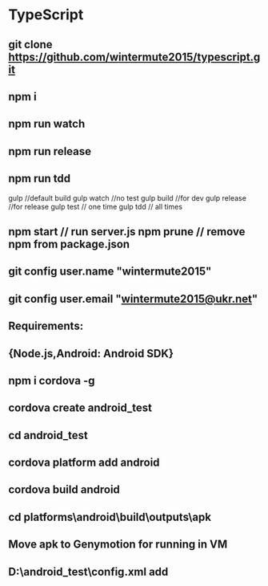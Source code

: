 # TypeScript
git clone https://github.com/wintermute2015/typescript.git
-------------------------------------------------------------------------------------------------
npm i
-------------------------------------------------------------------------------------------------
npm run watch
-------------------------------------------------------------------------------------------------
npm run release
-------------------------------------------------------------------------------------------------
npm run tdd
-------------------------------------------------------------------------------------------------
gulp //default build
gulp watch //no test
gulp build //for dev
gulp release //for release
gulp test // one time
gulp tdd  // all times

npm start // run server.js
npm prune // remove npm from package.json
-------------------------------------------------------------------------------------------------
git config user.name "wintermute2015"
-------------------------------------------------------------------------------------------------
git config user.email "wintermute2015@ukr.net"
-------------------------------------------------------------------------------------------------
Requirements:
-------------------------------------------------------------------------------------------------
{Node.js,Android: Android SDK}
-------------------------------------------------------------------------------------------------
npm i cordova -g
-------------------------------------------------------------------------------------------------
cordova create android_test
-------------------------------------------------------------------------------------------------
cd android_test
-------------------------------------------------------------------------------------------------
cordova platform add android
-------------------------------------------------------------------------------------------------
cordova build android
-------------------------------------------------------------------------------------------------
cd platforms\android\build\outputs\apk
-------------------------------------------------------------------------------------------------
Move apk to Genymotion for running in VM
-------------------------------------------------------------------------------------------------
D:\android_test\config.xml add <icon src="logo.png" />
-------------------------------------------------------------------------------------------------